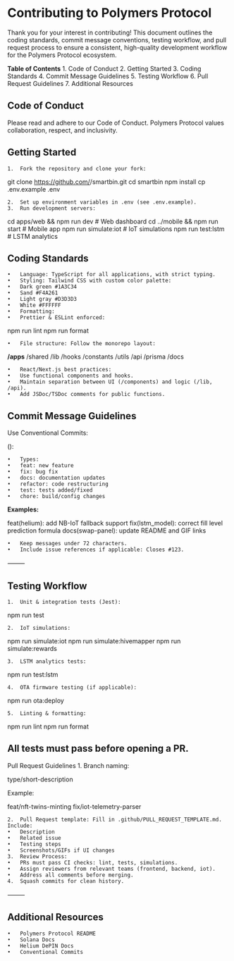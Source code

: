 # Contributing to Polymers Protocol

Thank you for your interest in contributing! This document outlines the coding standards, commit message conventions, testing workflow, and pull request process to ensure a consistent, high-quality development workflow for the Polymers Protocol ecosystem.

**Table of Contents**
	1.	Code of Conduct
	2.	Getting Started
	3.	Coding Standards
	4.	Commit Message Guidelines
	5.	Testing Workflow
	6.	Pull Request Guidelines
	7.	Additional Resources


## Code of Conduct

Please read and adhere to our Code of Conduct.
Polymers Protocol values collaboration, respect, and inclusivity.


## Getting Started
	1.	Fork the repository and clone your fork:

git clone https://github.com/<your-username>/smartbin.git
cd smartbin
npm install
cp .env.example .env


	2.	Set up environment variables in .env (see .env.example).
	3.	Run development servers:

cd apps/web && npm run dev      # Web dashboard
cd ../mobile && npm run start   # Mobile app
npm run simulate:iot            # IoT simulations
npm run test:lstm               # LSTM analytics


## Coding Standards
	•	Language: TypeScript for all applications, with strict typing.
	•	Styling: Tailwind CSS with custom color palette:
	•	Dark green #1A3C34
	•	Sand #F4A261
	•	Light gray #D3D3D3
	•	White #FFFFFF
	•	Formatting:
	•	Prettier & ESLint enforced:

npm run lint
npm run format


	•	File structure: Follow the monorepo layout:

**/apps**
/shared
/lib
/hooks
/constants
/utils
/api
/prisma
/docs


	•	React/Next.js best practices:
	•	Use functional components and hooks.
	•	Maintain separation between UI (/components) and logic (/lib, /api).
	•	Add JSDoc/TSDoc comments for public functions.
	

## Commit Message Guidelines

Use Conventional Commits:

<type>(<scope>): <short description>

	•	Types:
	•	feat: new feature
	•	fix: bug fix
	•	docs: documentation updates
	•	refactor: code restructuring
	•	test: tests added/fixed
	•	chore: build/config changes

**Examples:**

feat(helium): add NB-IoT fallback support
fix(lstm_model): correct fill level prediction formula
docs(swap-panel): update README and GIF links

	•	Keep messages under 72 characters.
	•	Include issue references if applicable: Closes #123.

⸻

## Testing Workflow
	1.	Unit & integration tests (Jest):

npm run test


	2.	IoT simulations:

npm run simulate:iot
npm run simulate:hivemapper
npm run simulate:rewards


	3.	LSTM analytics tests:

npm run test:lstm


	4.	OTA firmware testing (if applicable):

npm run ota:deploy


	5.	Linting & formatting:

npm run lint
npm run format



## All tests must pass before opening a PR.


Pull Request Guidelines
	1.	Branch naming:

type/short-description

Example:

feat/nft-twins-minting
fix/iot-telemetry-parser


	2.	Pull Request template: Fill in .github/PULL_REQUEST_TEMPLATE.md. Include:
	•	Description
	•	Related issue
	•	Testing steps
	•	Screenshots/GIFs if UI changes
	3.	Review Process:
	•	PRs must pass CI checks: lint, tests, simulations.
	•	Assign reviewers from relevant teams (frontend, backend, iot).
	•	Address all comments before merging.
	4.	Squash commits for clean history.

⸻

## Additional Resources
	•	Polymers Protocol README
	•	Solana Docs
	•	Helium DePIN Docs
	•	Conventional Commits
